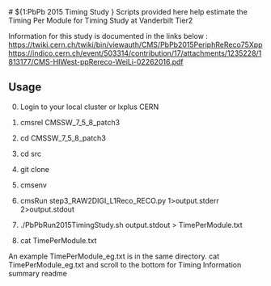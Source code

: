 <snippet>
  <content>
# ${1:PbPb 2015 Timing Study }
Scripts provided here help estimate the Timing Per Module for Timing Study at 
Vanderbilt Tier2

Information for this study is documented in the links below : 
https://twiki.cern.ch/twiki/bin/viewauth/CMS/PbPb2015PeriphReReco75Xpp
https://indico.cern.ch/event/503314/contribution/17/attachments/1235228/1813177/CMS-HIWest-ppRereco-WeiLi-02262016.pdf


## Usage
0. Login to your local cluster or lxplus CERN

1. cmsrel CMSSW_7_5_8_patch3
2. cd CMSSW_7_5_8_patch3
3. cd src
4. git clone <url of this repository>
5. cmsenv 
6. cmsRun step3_RAW2DIGI_L1Reco_RECO.py 1>output.stderr 2>output.stdout
7. ./PbPbRun2015TimingStudy.sh output.stdout > TimePerModule.txt
8. cat TimePerModule.txt

An example TimePerModule_eg.txt is in the same directory. 
cat TimePerModule_eg.txt and scroll to the bottom for Timing Information summary
</content>
  <tabTrigger>readme</tabTrigger>
</snippet>

